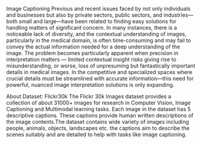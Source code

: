 Image Captioning
Previous and recent issues faced by not only individuals and businesses but also by
private sectors, public sectors,  and industries—both small and large—have been
related to finding easy solutions for handling matters of significant concern. In many
instances, there is a noticeable lack of diversity, and the contextual understanding
of images, particularly in the medical domain, is often time-consuming and may fail
to convey the actual information needed for a deep understanding of the image.
The  problem becomes particularly apparent when precision in interpretation
matters  — limited contextual insight risks giving rise to misunderstanding, or
worse,  loss of unpresuming but fantastically important details in medical images.
In the competitive and specialized spaces where crucial details must be streamlined
with accurate information—this need for powerful, nuanced image  interpretation
solutions is only expanding.

About Dataset:
Flickr30k
The Flickr 30k Images dataset provides a
collection of about 31000+ images for
research in Computer Vision, Image
Captioning and Multimodal learning tasks.
Each image in the dataset has 5
descriptive captions. These captions
provide human written descriptions of the
image contents.The dataset contains wide
variety of images including people,
animals, objects, landscapes etc. the
captions aim to
describe the scenes suitably and are
detailed to help with tasks like image
captioning.
